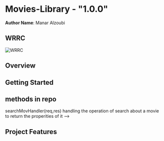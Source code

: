 # Movies-Library - "1.0.0"

**Author Name**: Manar Alzoubi

## WRRC
![WRRC](![IMG_20220130_194959_830](https://user-images.githubusercontent.com/97833415/151711373-c5ab15c5-5894-42ce-a29e-b7bf057a5c1f.jpg)
)

## Overview

## Getting Started
<!-- 1- git clone of the repo-->
<!-- 2- run command ( npm init -y )-->
<!-- 3- npm i express cors -->
<!-- 4- 'use strict' -->
<!-- 5- create JS file and a new branch -->
<!-- 6- use the packages  -->
<!-- 7- creating a server-->
<!-- 8- run the server  by listen function-->

<!-- in order to complete work with server :  -->

<!-- create functions by gethandle and ' / '-->
<!-- create a constructor to read data files -->
<!-- run the server by command (npm start )  and stop it using (^C )-->
<!-- create a constructor-->


## methods in repo 
<!-- trendsHandler(req,res)> to handel the trending movies and return some properities of the movie-->

<!--> searchMovHandler(req,res)  handling the operation of search about a movie to return the properities of it -->

## Project Features
<!-- What are the features included in you app -->
 